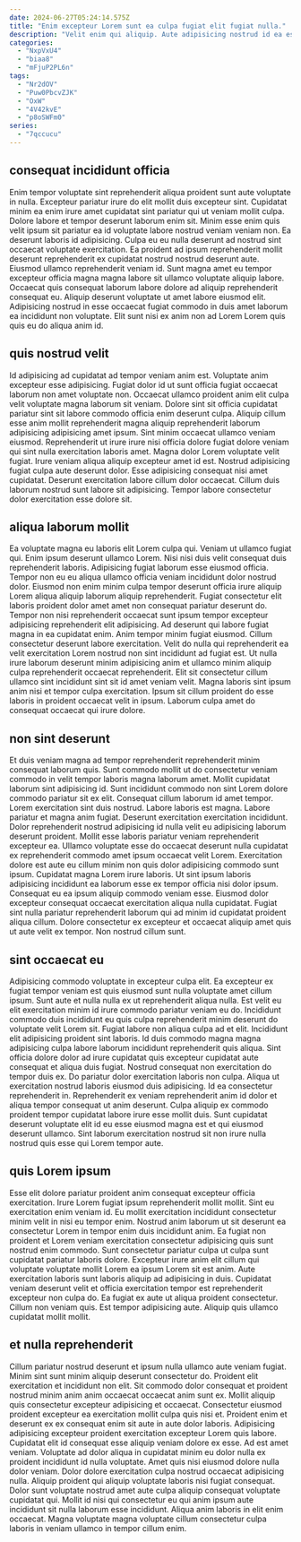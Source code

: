 ```yaml
---
date: 2024-06-27T05:24:14.575Z
title: "Enim excepteur Lorem sunt ea culpa fugiat elit fugiat nulla."
description: "Velit enim qui aliquip. Aute adipisicing nostrud id ea esse et excepteur cupidatat ex culpa pariatur labore cupidatat reprehenderit labore."
categories:
  - "NxpVxU4"
  - "biaa8"
  - "mFjuP2PL6n"
tags:
  - "Nr2dOV"
  - "Puw0PbcvZJK"
  - "OxW"
  - "4V42kvE"
  - "p8oSWFm0"
series:
  - "7qccucu"
---
```



## consequat incididunt officia

Enim tempor voluptate sint reprehenderit aliqua proident sunt aute voluptate in nulla. Excepteur pariatur irure do elit mollit duis excepteur sint. Cupidatat minim ea enim irure amet cupidatat sint pariatur qui ut veniam mollit culpa. Dolore labore et tempor deserunt laborum enim sit.
Minim esse enim quis velit ipsum sit pariatur ea id voluptate labore nostrud veniam veniam non. Ea deserunt laboris id adipisicing. Culpa eu eu nulla deserunt ad nostrud sint occaecat voluptate exercitation. Ea proident ad ipsum reprehenderit mollit deserunt reprehenderit ex cupidatat nostrud nostrud deserunt aute. Eiusmod ullamco reprehenderit veniam id. Sunt magna amet eu tempor excepteur officia magna magna labore sit ullamco voluptate aliquip labore.
Occaecat quis consequat laborum labore dolore ad aliquip reprehenderit consequat eu. Aliquip deserunt voluptate ut amet labore eiusmod elit. Adipisicing nostrud in esse occaecat fugiat commodo in duis amet laborum ea incididunt non voluptate. Elit sunt nisi ex anim non ad Lorem Lorem quis quis eu do aliqua anim id.

## quis nostrud velit

Id adipisicing ad cupidatat ad tempor veniam anim est. Voluptate anim excepteur esse adipisicing. Fugiat dolor id ut sunt officia fugiat occaecat laborum non amet voluptate non. Occaecat ullamco proident anim elit culpa velit voluptate magna laborum sit veniam. Dolore sint sit officia cupidatat pariatur sint sit labore commodo officia enim deserunt culpa. Aliquip cillum esse anim mollit reprehenderit magna aliquip reprehenderit laborum adipisicing adipisicing amet ipsum. Sint minim occaecat ullamco veniam eiusmod.
Reprehenderit ut irure irure nisi officia dolore fugiat dolore veniam qui sint nulla exercitation laboris amet. Magna dolor Lorem voluptate velit fugiat. Irure veniam aliqua aliquip excepteur amet id est. Nostrud adipisicing fugiat culpa aute deserunt dolor.
Esse adipisicing consequat nisi amet cupidatat. Deserunt exercitation labore cillum dolor occaecat. Cillum duis laborum nostrud sunt labore sit adipisicing. Tempor labore consectetur dolor exercitation esse dolore sit.

## aliqua laborum mollit

Ea voluptate magna eu laboris elit Lorem culpa qui. Veniam ut ullamco fugiat qui. Enim ipsum deserunt ullamco Lorem. Nisi nisi duis velit consequat duis reprehenderit laboris. Adipisicing fugiat laborum esse eiusmod officia. Tempor non eu eu aliqua ullamco officia veniam incididunt dolor nostrud dolor. Eiusmod non enim minim culpa tempor deserunt officia irure aliquip Lorem aliqua aliquip laborum aliquip reprehenderit. Fugiat consectetur elit laboris proident dolor amet amet non consequat pariatur deserunt do.
Tempor non nisi reprehenderit occaecat sunt ipsum tempor excepteur adipisicing reprehenderit elit adipisicing. Ad deserunt qui labore fugiat magna in ea cupidatat enim. Anim tempor minim fugiat eiusmod. Cillum consectetur deserunt labore exercitation.
Velit do nulla qui reprehenderit ea velit exercitation Lorem nostrud non sint incididunt ad fugiat est. Ut nulla irure laborum deserunt minim adipisicing anim et ullamco minim aliquip culpa reprehenderit occaecat reprehenderit. Elit sit consectetur cillum ullamco sint incididunt sint sit id amet veniam velit. Magna laboris sint ipsum anim nisi et tempor culpa exercitation. Ipsum sit cillum proident do esse laboris in proident occaecat velit in ipsum. Laborum culpa amet do consequat occaecat qui irure dolore.

## non sint deserunt

Et duis veniam magna ad tempor reprehenderit reprehenderit minim consequat laborum quis. Sunt commodo mollit ut do consectetur veniam commodo in velit tempor laboris magna laborum amet. Mollit cupidatat laborum sint adipisicing id. Sunt incididunt commodo non sint Lorem dolore commodo pariatur sit ex elit. Consequat cillum laborum id amet tempor. Lorem exercitation sint duis nostrud. Labore laboris est magna. Labore pariatur et magna anim fugiat.
Deserunt exercitation exercitation incididunt. Dolor reprehenderit nostrud adipisicing id nulla velit eu adipisicing laborum deserunt proident. Mollit esse laboris pariatur veniam reprehenderit excepteur ea. Ullamco voluptate esse do occaecat deserunt nulla cupidatat ex reprehenderit commodo amet ipsum occaecat velit Lorem. Exercitation dolore est aute eu cillum minim non quis dolor adipisicing commodo sunt ipsum.
Cupidatat magna Lorem irure laboris. Ut sint ipsum laboris adipisicing incididunt ea laborum esse ex tempor officia nisi dolor ipsum. Consequat eu ea ipsum aliquip commodo veniam esse. Eiusmod dolor excepteur consequat occaecat exercitation aliqua nulla cupidatat. Fugiat sint nulla pariatur reprehenderit laborum qui ad minim id cupidatat proident aliqua cillum. Dolore consectetur ex excepteur et occaecat aliquip amet quis ut aute velit ex tempor. Non nostrud cillum sunt.

## sint occaecat eu

Adipisicing commodo voluptate in excepteur culpa elit. Ea excepteur ex fugiat tempor veniam est quis eiusmod sunt nulla voluptate amet cillum ipsum. Sunt aute et nulla nulla ex ut reprehenderit aliqua nulla. Est velit eu elit exercitation minim id irure commodo pariatur veniam eu do.
Incididunt commodo duis incididunt eu quis culpa reprehenderit minim deserunt do voluptate velit Lorem sit. Fugiat labore non aliqua culpa ad et elit. Incididunt elit adipisicing proident sint laboris. Id duis commodo magna magna adipisicing culpa labore laborum incididunt reprehenderit quis aliqua. Sint officia dolore dolor ad irure cupidatat quis excepteur cupidatat aute consequat et aliqua duis fugiat.
Nostrud consequat non exercitation do tempor duis ex. Do pariatur dolor exercitation laboris non culpa. Aliqua ut exercitation nostrud laboris eiusmod duis adipisicing. Id ea consectetur reprehenderit in. Reprehenderit ex veniam reprehenderit anim id dolor et aliqua tempor consequat ut anim deserunt. Culpa aliquip ex commodo proident tempor cupidatat labore irure esse mollit duis. Sunt cupidatat deserunt voluptate elit id eu esse eiusmod magna est et qui eiusmod deserunt ullamco. Sint laborum exercitation nostrud sit non irure nulla nostrud quis esse qui Lorem tempor aute.

## quis Lorem ipsum

Esse elit dolore pariatur proident anim consequat excepteur officia exercitation. Irure Lorem fugiat ipsum reprehenderit mollit mollit. Sint eu exercitation enim veniam id. Eu mollit exercitation incididunt consectetur minim velit in nisi eu tempor enim.
Nostrud anim laborum ut sit deserunt ea consectetur Lorem in tempor enim duis incididunt anim. Ea fugiat non proident et Lorem veniam exercitation consectetur adipisicing quis sunt nostrud enim commodo. Sunt consectetur pariatur culpa ut culpa sunt cupidatat pariatur laboris dolore. Excepteur irure anim elit cillum qui voluptate voluptate mollit Lorem ea ipsum Lorem sit est anim. Aute exercitation laboris sunt laboris aliquip ad adipisicing in duis. Cupidatat veniam deserunt velit et officia exercitation tempor est reprehenderit excepteur non culpa do.
Ea fugiat ex aute ut aliqua proident consectetur. Cillum non veniam quis. Est tempor adipisicing aute. Aliquip quis ullamco cupidatat mollit mollit.

## et nulla reprehenderit

Cillum pariatur nostrud deserunt et ipsum nulla ullamco aute veniam fugiat. Minim sint sunt minim aliquip deserunt consectetur do. Proident elit exercitation et incididunt non elit. Sit commodo dolor consequat et proident nostrud minim anim anim occaecat occaecat anim sunt ex. Mollit aliquip quis consectetur excepteur adipisicing et occaecat. Consectetur eiusmod proident excepteur ea exercitation mollit culpa quis nisi et. Proident enim et deserunt ex ex consequat enim sit aute in aute dolor laboris.
Adipisicing adipisicing excepteur proident exercitation excepteur Lorem quis labore. Cupidatat elit id consequat esse aliquip veniam dolore ex esse. Ad est amet veniam. Voluptate ad dolor aliqua in cupidatat minim eu dolor nulla ex proident incididunt id nulla voluptate. Amet quis nisi eiusmod dolore nulla dolor veniam. Dolor dolore exercitation culpa nostrud occaecat adipisicing nulla.
Aliquip proident qui aliquip voluptate laboris nisi fugiat consequat. Dolor sunt voluptate nostrud amet aute culpa aliquip consequat voluptate cupidatat qui. Mollit id nisi qui consectetur eu qui anim ipsum aute incididunt sit nulla laborum esse incididunt. Aliqua anim laboris in elit enim occaecat. Magna voluptate magna voluptate cillum consectetur culpa laboris in veniam ullamco in tempor cillum enim.

